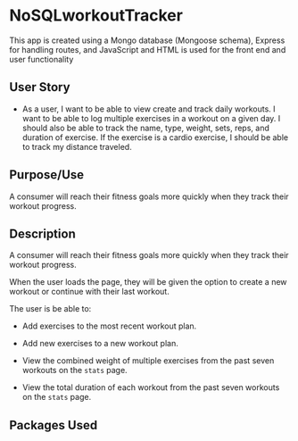 # NoSQLworkoutTracker

This app is created using a Mongo database (Mongoose schema), Express for handling routes, and JavaScript and HTML is used for the front end and user functionality

## User Story

* As a user, I want to be able to view create and track daily workouts. I want to be able to log multiple exercises in a workout on a given day. I should also be able to track the name, type, weight, sets, reps, and duration of exercise. If the exercise is a cardio exercise, I should be able to track my distance traveled.

## Purpose/Use

A consumer will reach their fitness goals more quickly when they track their workout progress.

## Description

A consumer will reach their fitness goals more quickly when they track their workout progress.

When the user loads the page, they will be given the option to create a new workout or continue with their last workout.

The user is be able to:

  * Add exercises to the most recent workout plan.

  * Add new exercises to a new workout plan.

  * View the combined weight of multiple exercises from the past seven workouts on the `stats` page.

  * View the total duration of each workout from the past seven workouts on the `stats` page.


## Packages Used


